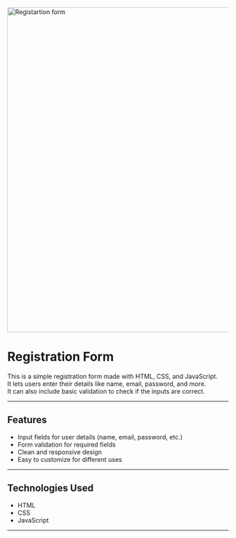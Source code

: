 <img width="1366" height="738" alt="Registartion form" src="https://github.com/user-attachments/assets/83ac153d-079b-4491-92ae-0a50f45a0a6b" />

# Registration Form

This is a simple registration form made with HTML, CSS, and JavaScript.  
It lets users enter their details like name, email, password, and more.  
It can also include basic validation to check if the inputs are correct.

---

## Features
- Input fields for user details (name, email, password, etc.)
- Form validation for required fields
- Clean and responsive design
- Easy to customize for different uses

---

## Technologies Used
- HTML
- CSS
- JavaScript

---
